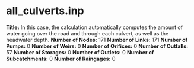 # all_culverts.inp
**Title:** In this case, the calculation automatically computes the amount of water going over the road and through each culvert, as well as the headwater depth.
**Number of Nodes:** 171
**Number of Links:** 171
**Number of Pumps:** 0
**Number of Weirs:** 0
**Number of Orifices:** 0
**Number of Outfalls:** 57
**Number of Storages:** 0
**Number of Outlets:** 0
**Number of Subcatchments:** 0
**Number of Raingages:** 0
